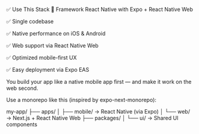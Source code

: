 ✅ Use This Stack
🧠 Framework
React Native with Expo + React Native Web

✅ Single codebase

✅ Native performance on iOS & Android

✅ Web support via React Native Web

✅ Optimized mobile-first UX

✅ Easy deployment via Expo EAS

You build your app like a native mobile app first — and make it work on the web second.

Use a monorepo like this (inspired by expo-next-monorepo):

my-app/
├── apps/
│   ├── mobile/    → React Native (via Expo)
│   └── web/       → Next.js + React Native Web
├── packages/
│   └── ui/        → Shared UI components

